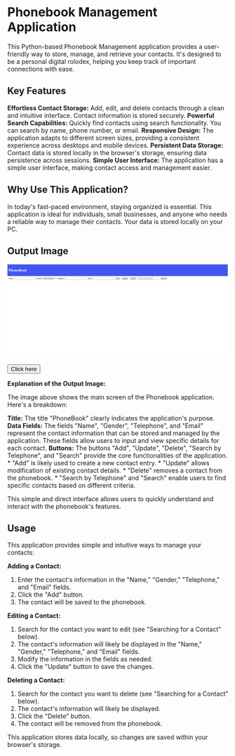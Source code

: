 
# Phonebook Management Application

This Python-based Phonebook Management application provides a user-friendly way to store, manage, and retrieve your contacts.  It's designed to be a personal digital rolodex, helping you keep track of important connections with ease.

## Key Features

**Effortless Contact Storage:** Add, edit, and delete contacts through a clean and intuitive interface. Contact information is stored securely.
**Powerful Search Capabilities:** Quickly find contacts using search functionality.  You can search by name, phone number, or email.
**Responsive Design:** The application adapts to different screen sizes, providing a consistent experience across desktops and mobile devices.
**Persistent Data Storage:** Contact data is stored locally in the browser's storage, ensuring data persistence across sessions.
**Simple User Interface:** The application has a simple user interface, making contact access and management easier.

## Why Use This Application?

In today's fast-paced environment, staying organized is essential. This application is ideal for individuals, small businesses, and anyone who needs a reliable way to manage their contacts.  Your data is stored locally on your PC.

## Output Image

![Phonebook Application Main Screen](output.png) 

<a href="https://imnabhan.github.io/phonebook_webapp/" target="_blank">
  <button>Click here</button>
</a>



**Explanation of the Output Image:**

The image above shows the main screen of the Phonebook application.  Here's a breakdown:

**Title:** The title "PhoneBook" clearly indicates the application's purpose.
**Data Fields:** The fields "Name", "Gender", "Telephone", and "Email" represent the contact information that can be stored and managed by the application.  These fields allow users to input and view specific details for each contact.
**Buttons:** The buttons "Add", "Update", "Delete", "Search by Telephone", and "Search" provide the core functionalities of the application.
    * "Add" is likely used to create a new contact entry.
    * "Update" allows modification of existing contact details.
    * "Delete" removes a contact from the phonebook.
    * "Search by Telephone" and "Search" enable users to find specific contacts based on different criteria.

This simple and direct interface allows users to quickly understand and interact with the phonebook's features.



## Usage


This application provides simple and intuitive ways to manage your contacts:

**Adding a Contact:**

1.  Enter the contact's information in the "Name," "Gender," "Telephone," and "Email" fields.
2.  Click the "Add" button.
3.  The contact will be saved to the phonebook.

**Editing a Contact:**

1.  Search for the contact you want to edit (see "Searching for a Contact" below).
2.  The contact's information will likely be displayed in the "Name," "Gender," "Telephone," and "Email" fields.
3.  Modify the information in the fields as needed.
4.  Click the "Update" button to save the changes.

**Deleting a Contact:**

1.  Search for the contact you want to delete (see "Searching for a Contact" below).
2.  The contact's information will likely be displayed.
3.  Click the "Delete" button.
4.  The contact will be removed from the phonebook.


This application stores data locally, so changes are saved within your browser's storage.

